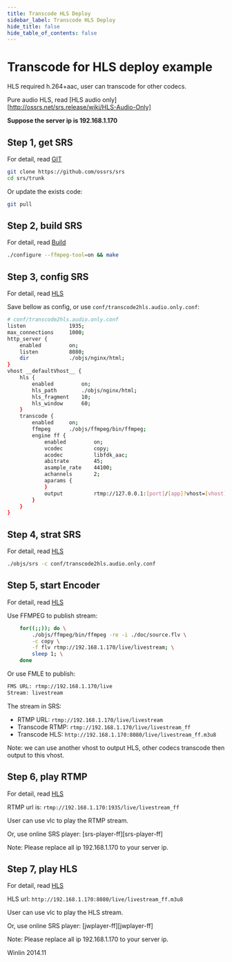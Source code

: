 ```yaml
---
title: Transcode HLS Deploy
sidebar_label: Transcode HLS Deploy
hide_title: false
hide_table_of_contents: false
---
```


# Transcode for HLS deploy example

HLS required h.264+aac, user can transcode for other codecs.

Pure audio HLS, read [HLS audio only][http://ossrs.net/srs.release/wiki/HLS-Audio-Only]

**Suppose the server ip is 192.168.1.170**

## Step 1, get SRS

For detail, read [GIT](./git)

```bash
git clone https://github.com/ossrs/srs
cd srs/trunk
```

Or update the exists code:

```bash
git pull
```

## Step 2, build SRS

For detail, read [Build](./install)

```bash
./configure --ffmpeg-tool=on && make
```

## Step 3, config SRS

For detail, read [HLS](https://ossrs.io/lts/en-us/docs/v4/doc/delivery-hls)

Save bellow as config, or use `conf/transcode2hls.audio.only.conf`:

```bash
# conf/transcode2hls.audio.only.conf
listen              1935;
max_connections     1000;
http_server {
    enabled         on;
    listen          8080;
    dir             ./objs/nginx/html;
}
vhost __defaultVhost__ {
    hls {
        enabled         on;
        hls_path        ./objs/nginx/html;
        hls_fragment    10;
        hls_window      60;
    }
    transcode {
        enabled     on;
        ffmpeg      ./objs/ffmpeg/bin/ffmpeg;
        engine ff {
            enabled         on;
            vcodec          copy;
            acodec          libfdk_aac;
            abitrate        45;
            asample_rate    44100;
            achannels       2;
            aparams {
            }
            output          rtmp://127.0.0.1:[port]/[app]?vhost=[vhost]/[stream]_[engine];
        }
    }
}
```

## Step 4, strat SRS

For detail, read [HLS](https://ossrs.io/lts/en-us/docs/v4/doc/delivery-hls)

```bash
./objs/srs -c conf/transcode2hls.audio.only.conf
```

## Step 5, start Encoder

For detail, read [HLS](https://ossrs.io/lts/en-us/docs/v4/doc/delivery-hls)

Use FFMPEG to publish stream:

```bash
    for((;;)); do \
        ./objs/ffmpeg/bin/ffmpeg -re -i ./doc/source.flv \
        -c copy \
        -f flv rtmp://192.168.1.170/live/livestream; \
        sleep 1; \
    done
```

Or use FMLE to publish:

```bash
FMS URL: rtmp://192.168.1.170/live
Stream: livestream
```

The stream in SRS:
* RTMP URL: `rtmp://192.168.1.170/live/livestream`
* Transcode RTMP: `rtmp://192.168.1.170/live/livestream_ff`
* Transcode HLS: `http://192.168.1.170:8080/live/livestream_ff.m3u8`

Note: we can use another vhost to output HLS, other codecs transcode then output to this vhost.

## Step 6, play RTMP

For detail, read [HLS](https://ossrs.io/lts/en-us/docs/v4/doc/delivery-hls)

RTMP url is: `rtmp://192.168.1.170:1935/live/livestream_ff`

User can use vlc to play the RTMP stream.

Or, use online SRS player: [srs-player-ff][srs-player-ff]

Note: Please replace all ip 192.168.1.170 to your server ip.

## Step 7, play HLS

For detail, read [HLS](https://ossrs.io/lts/en-us/docs/v4/doc/delivery-hls)

HLS url: `http://192.168.1.170:8080/live/livestream_ff.m3u8`

User can use vlc to play the HLS stream.

Or, use online SRS player: [jwplayer-ff][jwplayer-ff]

Note: Please replace all ip 192.168.1.170 to your server ip.

Winlin 2014.11